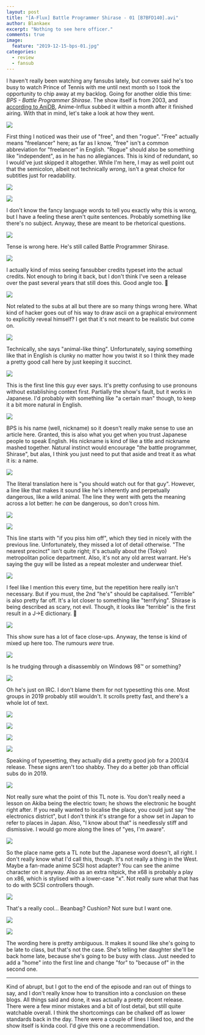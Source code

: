 ```yaml
---
layout: post
title: "[A-Flux] Battle Programmer Shirase - 01 [B7BFD140].avi"
author: Blankaex
excerpt: "Nothing to see here officer."
comments: true
image:
  feature: "2019-12-15-bps-01.jpg"
categories:
  - review
  - fansub
---
```


I haven't really been watching any fansubs lately, but convex said he's too busy to watch Prince of Tennis with me until next month so I took the opportunity to chip away at my backlog. Going for another oldie this time: _BPS - Battle Programmer Shirase_. The show itself is from 2003, and [according to AniDB](https://anidb.net/group/247), Anime-Influx subbed it within a month after it finished airing. With that in mind, let's take a look at how they went.

![](https://i.imgur.com/kUVo6Q0.png)

First thing I noticed was their use of "free", and then "rogue". "Free" actually means "freelancer" here; as far as I know, "free" isn't a common abbreviation for "freelancer" in English. "Rogue" should also be something like "independent", as in he has no allegiances. This is kind of redundant, so I would've just skipped it altogether. While I'm here, I may as well point out that the semicolon, albeit not technically _wrong_, isn't a great choice for subtitles just for readability.

![](https://i.imgur.com/CEjNF72.png)

![](https://i.imgur.com/CT5hTqT.png)

I don't know the fancy language words to tell you exactly why this is wrong, but I have a feeling these aren't quite sentences. Probably something like there's no subject. Anyway, these are meant to be rhetorical questions.

![](https://i.imgur.com/jEm8vKw.png)

Tense is wrong here. He's still called Battle Programmer Shirase.

![](https://i.imgur.com/Gr5RE8r.png)

I actually kind of miss seeing fansubber credits typeset into the actual credits. Not enough to bring it back, but I don't think I've seen a release over the past several years that still does this. Good angle too. 👀

![](https://i.imgur.com/OVb2bCE.png)

Not related to the subs at all but there are so many things wrong here. What kind of hacker goes out of his way to draw ascii on a graphical environment to explicitly reveal himself? I get that it's not meant to be realistic but come on.

![](https://i.imgur.com/Oun2EED.png)

Technically, she says "animal-like thing". Unfortunately, saying something like that in English is clunky no matter how you twist it so I think they made a pretty good call here by just keeping it succinct.

![](https://i.imgur.com/uJvcoQW.png)

This is the first line this guy ever says. It's pretty confusing to use pronouns without establishing context first. Partially the show's fault, but it works in Japanese. I'd probably with something like "a certain man" though, to keep it a bit more natural in English.

![](https://i.imgur.com/Glzer0Z.png)

BPS is his name (well, nickname) so it doesn't really make sense to use an article here. Granted, this is also what you get when you trust Japanese people to speak English. His nickname is kind of like a title and nickname mashed together. Natural instinct would encourage "_the_ battle programmer, Shirase", but alas, I think you just need to put that aside and treat it as what it is: a name.

![](https://i.imgur.com/2CMFXOj.png)

The literal translation here is "you should watch out for that guy". However, a line like that makes it sound like he's inherently and perpetually dangerous, like a wild animal. The line they went with gets the meaning across a lot better: he _can_ be dangerous, so don't cross him.

![](https://i.imgur.com/ArAOvec.png)

![](https://i.imgur.com/QcYlda8.png)

This line starts with "if you piss him off", which they tied in nicely with the previous line. Unfortunately, they missed a lot of detail otherwise. "The nearest precinct" isn't quite right; it's actually about the (Tokyo) metropolitan police department. Also, it's not any old arrest warrant. He's saying the guy will be listed as a repeat molester and underwear thief.

![](https://i.imgur.com/MGpFWOF.png)

I feel like I mention this every time, but the repetition here really isn't necessary. But if you must, the 2nd "he's" should be capitalised. "Terrible" is also pretty far off. It's a lot closer to something like "terrifying". Shirase is being described as scary, not evil. Though, it looks like "terrible" is the first result in a J→E dictionary. 🤔

![](https://i.imgur.com/7VJyJjG.png)

This show sure has a lot of face close-ups. Anyway, the tense is kind of mixed up here too. The rumours _were_ true.

![](https://i.imgur.com/6xWQdvH.png)

Is he trudging through a disassembly on Windows 98™ or something?

![](https://i.imgur.com/e9I9e5E.png)

Oh he's just on IRC. I don't blame them for not typesetting this one. Most groups in 2019 probably still wouldn't. It scrolls pretty fast, and there's a whole lot of text.

![](https://i.imgur.com/dEW2x55.png)

![](https://i.imgur.com/dESa69L.png)

![](https://i.imgur.com/6HhXLBz.png)

![](https://i.imgur.com/dUWAOUX.png)

Speaking of typesetting, they actually did a pretty good job for a 2003/4 release. These signs aren't too shabby. They do a better job than official subs do in 2019.

![](https://i.imgur.com/3GG5glK.png)

Not really sure what the point of this TL note is. You don't really need a lesson on Akiba being the electric town; he shows the electronic he bought right after. If you really wanted to localise the place, you could just say "the electronics district", but I don't think it's strange for a show set in Japan to refer to places in Japan. Also, "I know about that" is needlessly stiff and dismissive. I would go more along the lines of "yes, I'm aware".

![](https://i.imgur.com/XzhHCXA.png)

So the place name gets a TL note but the Japanese word doesn't, all right. I don't really know what I'd call this, though. It's not really a thing in the West. Maybe a fan-made anime SCSI host adapter? You can see the anime character on it anyway. Also as an extra nitpick, the x68 is probably a play on x86, which is stylised with a lower-case "x". Not really sure what that has to do with SCSI controllers though.

![](https://i.imgur.com/OWuBBbe.png)

That's a really cool... Beanbag? Cushion? Not sure but I want one.

![](https://i.imgur.com/xhwytZv.png)

![](https://i.imgur.com/v0R2FAt.png)

The wording here is pretty ambiguous. It makes it sound like she's going to be late to class, but that's not the case. She's telling her daughter she'll be back home late, because she's going to be busy with class. Just needed to add a "home" into the first line and change "for" to "because of" in the second one.

---

Kind of abrupt, but I got to the end of the episode and ran out of things to say, and I don't really know how to transition into a conclusion on these blogs. All things said and done, it was actually a pretty decent release. There were a few minor mistakes and a bit of lost detail, but still quite watchable overall. I think the shortcomings can be chalked off as lower standards back in the day. There were a couple of lines I liked too, and the show itself is kinda cool. I'd give this one a recommendation.
